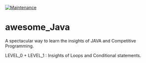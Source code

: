 [![Maintenance](https://img.shields.io/badge/Maintained%3F-Yes-green.svg)](https://GitHub.com/Naereen/StrapDown.js/graphs/commit-activity)


# awesome_Java
A spectacular way to learn the insights of JAVA and Competitive Programming.<br/>


LEVEL_0 + LEVEL_1 : Insights of Loops and Conditional statements.<br/>
